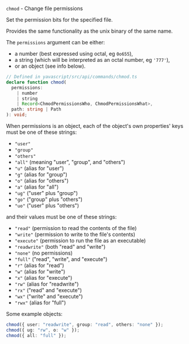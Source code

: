 `chmod` - Change file permissions

Set the permission bits for the specified file.

Provides the same functionality as the unix binary of the same name.

The `permissions` argument can be either:

- a number (best expressed using octal, eg `0o655`),
- a string (which will be interpreted as an octal number, eg `'777'`),
- or an object (see info below).

```ts
// Defined in yavascript/src/api/commands/chmod.ts
declare function chmod(
  permissions:
    | number
    | string
    | Record<ChmodPermissionsWho, ChmodPermissionsWhat>,
  path: string | Path
): void;
```

When permissions is an object, each of the object's own properties' keys must be one of these strings:

- `"user"`
- `"group"`
- `"others"`
- `"all"` (meaning "user", "group", and "others")
- `"u"` (alias for "user")
- `"g"` (alias for "group")
- `"o"` (alias for "others")
- `"a"` (alias for "all")
- `"ug"` ("user" plus "group")
- `"go"` ("group" plus "others")
- `"uo"` ("user" plus "others")

and their values must be one of these strings:

- `"read"` (permission to read the contents of the file)
- `"write"` (permission to write to the file's contents)
- `"execute"` (permission to run the file as an executable)
- `"readwrite"` (both "read" and "write")
- `"none"` (no permissions)
- `"full"` ("read", "write", and "execute")
- `"r"` (alias for "read")
- `"w"` (alias for "write")
- `"x"` (alias for "execute")
- `"rw"` (alias for "readwrite")
- `"rx"` ("read" and "execute")
- `"wx"` ("write" and "execute")
- `"rwx"` (alias for "full")

Some example objects:

```ts
chmod({ user: "readwrite", group: "read", others: "none" });
chmod({ ug: "rw", o: "w" });
chmod({ all: "full" });
```

